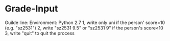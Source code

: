 # Grade-Input

Guilde line:
Environment: Python 2.7
 1, write only uni if the person' score=10 (e.g. "sz2531")
 2, write "sz2531 9.5" or "sz2531 9" if the person's score<10
 3, write "quit" to quit the process

